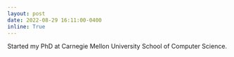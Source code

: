```yaml
---
layout: post
date: 2022-08-29 16:11:00-0400
inline: True
---
```

Started my PhD at Carnegie Mellon University School of Computer Science.
